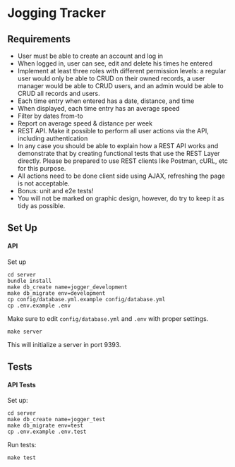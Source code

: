 # Jogging Tracker

## Requirements

* User must be able to create an account and log in
* When logged in, user can see, edit and delete his times he entered
* Implement at least three roles with different permission levels: a regular user would only be able to CRUD on their owned records, a user manager would be able to CRUD users, and an admin would be able to CRUD all records and users.
* Each time entry when entered has a date, distance, and time
* When displayed, each time entry has an average speed
* Filter by dates from-to
* Report on average speed & distance per week
* REST API. Make it possible to perform all user actions via the API, including authentication
* In any case you should be able to explain how a REST API works and demonstrate that by creating functional tests that use the REST Layer directly. Please be prepared to use REST clients like Postman, cURL, etc for this purpose.
* All actions need to be done client side using AJAX, refreshing the page is not acceptable.
* Bonus: unit and e2e tests!
* You will not be marked on graphic design, however, do try to keep it as tidy as possible.

## Set Up

#### API
Set up

```
cd server
bundle install
make db_create name=jogger_development
make db_migrate env=development
cp config/database.yml.example config/database.yml
cp .env.example .env
```

Make sure to edit `config/database.yml` and `.env` with proper settings.

```
make server
 ```

This will initialize a server in port 9393.


## Tests

#### API Tests


Set up:
```
cd server
make db_create name=jogger_test
make db_migrate env=test
cp .env.example .env.test
```

Run tests:
```
make test
 ```
